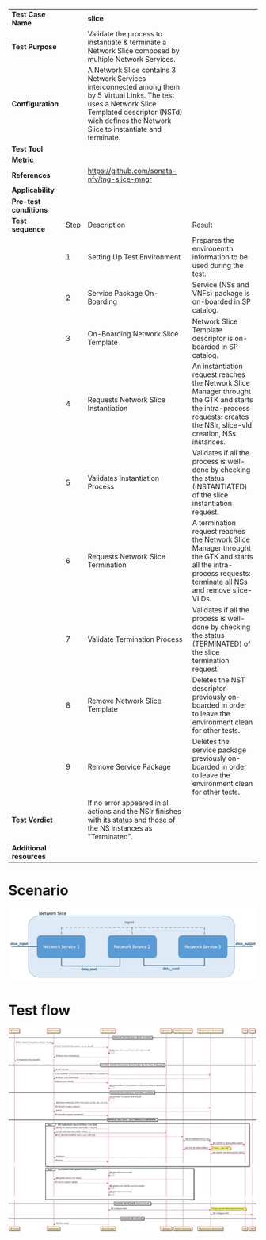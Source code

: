 |||||
| :--- | :--- | :--- | :--- |
| __Test Case Name__ | | __slice__ | |
| __Test Purpose__ | | Validate the process to instantiate & terminate a Network Slice composed by multiple Network Services.| |
| __Configuration__ | | A Network Slice contains 3 Network Services interconnected among them by 5 Virtual Links. The test uses a Network Slice Templated descriptor (NSTd) wich defines the Network Slice to instantiate and terminate.| |
| __Test Tool__ | | | |
| __Metric__ | | | |
| __References__ | | https://github.com/sonata-nfv/tng-slice-mngr | |
| __Applicability__ | | | |
| __Pre-test conditions__ | | |
| __Test sequence__ | Step | Description | Result |
| | 1 | Setting Up Test Environment | Prepares the environemtn information to be used during the test. |
| | 2 | Service Package On-Boarding | Service (NSs and VNFs) package is on-boarded in SP catalog. |
| | 3 | On-Boarding Network Slice Template | Network Slice Template descriptor is on-boarded in SP catalog. |
| | 4 | Requests Network Slice Instantiation | An instantiation request reaches the Network Slice Manager throught the GTK and starts the intra-process requests: creates the NSIr, slice-vld creation, NSs instances. |
| | 5 | Validates Instantiation Process | Validates if all the process is well-done by checking the status (INSTANTIATED) of the slice instantiation request. |
| | 6 | Requests Network Slice Termination | A termination request reaches the Network Slice Manager throught the GTK and starts all the intra-process requests: terminate all NSs and remove slice-VLDs. |
| | 7 | Validate Termination Process | Validates if all the process is well-done by checking the status (TERMINATED) of the slice termination request. |
| | 8 | Remove Network Slice Template | Deletes the NST descriptor previously on-boarded in order to leave the environment clean for other tests. |
| | 9 | Remove Service Package | Deletes the service package previously on-boarded in order to leave the environment clean for other tests. |
| __Test Verdict__ | | If no error appeared in all actions and the NSIr finishes with its status and those of the NS instances as "Terminated".|
| __Additional resources__ | | | |
# Scenario
![Network Slice Architecture](./images/slice_3NS_architecture.PNG)
# Test flow
![Instantiation Testflow](./images/slice_instantiation_flow.png)